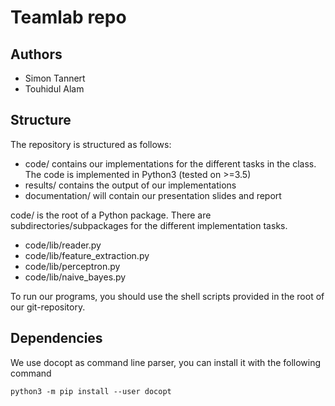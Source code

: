 # Teamlab repo

## Authors
  * Simon Tannert
  * Touhidul Alam
  
## Structure
The repository is structured as follows:
  * code/ contains our implementations for the different tasks in the class. The code is implemented in Python3 (tested on >=3.5)
  * results/ contains the output of our implementations
  * documentation/ will contain our presentation slides and report 
  
code/ is the root of a Python package. There are subdirectories/subpackages for the different implementation tasks.
  * code/lib/reader.py
  * code/lib/feature_extraction.py
  * code/lib/perceptron.py
  * code/lib/naive_bayes.py

To run our programs, you should use the shell scripts provided in the root of our git-repository.

## Dependencies
We use docopt as command line parser, you can install it with the following command

```
python3 -m pip install --user docopt
```
